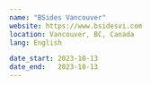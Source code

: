 ```yaml
---
name: "BSides Vancouver"
website: https://www.bsidesvi.com
location: Vancouver, BC, Canada
lang: English

date_start: 2023-10-13
date_end:   2023-10-13
---
```

